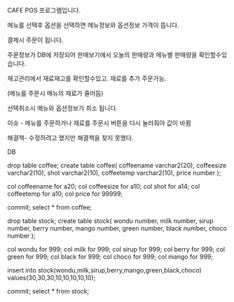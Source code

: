 CAFE POS 프로그램입니다.

메뉴를 선택후 옵션을 선택하면  메뉴정보와 옵션정보 가격이 뜹니다.

결제시  주문이 됩니다.

주문정보가 DB에 저장되어 판매보기에서 오늘의 판매량과 메뉴별 
판매량을 확인할수있습니다.

재고관리에서 재료재고를 확인할수있고. 재료를 추가 주문가능.


(메뉴를 주문시 메뉴의 재료가 줄어듬)

선택취소시 메뉴와 옵션정보가 취소 됩니다.

이슈 - 메뉴를 주문하거나 재료를 주문시 버튼을 다시 눌러줘야 값이 바뀜


해결책- 수정하려고 했지만 해결책을 찾지 못했다.


DB

drop table coffee;
create table coffee(
coffeename varchar2(20),
coffeesize varchar2(10),
shot varchar2(10),
coffeetemp varchar2(10),
price number 
);
	

col coffeename for a20;
col coffeesize for a10;
col shot for a14;
col coffeetemp for a10;
col price for 99999;

commit;
select * from coffee;





drop table stock;
create table stock(
wondu number,
milk number,
sirup number,
berry number,
mango number,
green number,
black number,
choco number
);

col wondu for 999;
col milk for 999;
col sirup for 999;
col berry for 999;
col green for 999;
col black for 999;
col choco for 999;
col mango for 999;

insert into stock(wondu,milk,sirup,berry,mango,green,black,choco)
values(30,30,30,10,10,10,10,10);


commit;
select * from stock;
